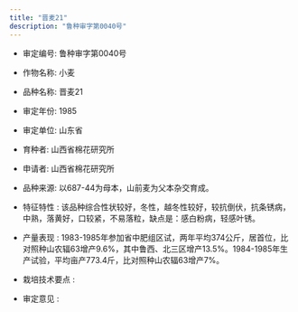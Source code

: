 ```yaml
---
title: "晋麦21"
description: "鲁种审字第0040号"
---
```

* 审定编号:  鲁种审字第0040号

*  作物名称:  小麦

*  品种名称:  晋麦21

*  审定年份:  1985

*  审定单位:  山东省

* 育种者:  山西省棉花研究所

*  申请者:  山西省棉花研究所

*  品种来源:  以687-44为母本，山前麦为父本杂交育成。

*  特征特性 : 
该品种综合性状较好，冬性，越冬性较好，较抗倒伏，抗条锈病，中熟，落黄好，口较紧，不易落粒，缺点是：感白粉病，轻感叶锈。
 
*  产量表现 : 
1983-1985年参加省中肥组区试，两年平均374公斤，居首位，比对照种山农辐63增产9.6%，其中鲁西、北三区增产13.5%。1984-1985年生产试验，平均亩产773.4斤，比对照种山农辐63增产7%。

*  栽培技术要点 : 


*  审定意见 : 

